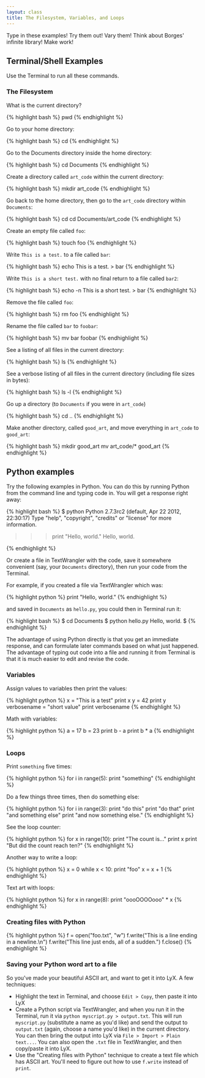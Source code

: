 ```yaml
---
layout: class
title: The Filesystem, Variables, and Loops
---
```


Type in these examples! Try them out! Vary them! Think about Borges' infinite library! Make work!

## Terminal/Shell Examples

Use the Terminal to run all these commands.

### The Filesystem

What is the current directory?

{% highlight bash %}
pwd
{% endhighlight %}

Go to your home directory:

{% highlight bash %}
cd
{% endhighlight %}

Go to the Documents directory inside the home directory:

{% highlight bash %}
cd Documents
{% endhighlight %}

Create a directory called `art_code` within the current directory:

{% highlight bash %}
mkdir art_code
{% endhighlight %}

Go back to the home directory, then go to the `art_code` directory within `Documents`:

{% highlight bash %}
cd
cd Documents/art_code
{% endhighlight %}

Create an empty file called `foo`:

{% highlight bash %}
touch foo
{% endhighlight %}


Write `This is a test.` to a file called `bar`:

{% highlight bash %}
echo This is a test. > bar
{% endhighlight %}

Write `This is a short test.` with no final return to a file called `bar2`:

{% highlight bash %}
echo -n This is a short test. > bar
{% endhighlight %}

Remove the file called `foo`:

{% highlight bash %}
rm foo
{% endhighlight %}

Rename the file called `bar` to `foobar`:

{% highlight bash %}
mv bar foobar
{% endhighlight %}

See a listing of all files in the current directory:

{% highlight bash %}
ls
{% endhighlight %}

See a verbose listing of all files in the current directory (including file sizes in bytes):

{% highlight bash %}
ls -l
{% endhighlight %}

Go up a directory (to `Documents` if you were in `art_code`)

{% highlight bash %}
cd ..
{% endhighlight %}

Make another directory, called `good_art`, and move everything in `art_code` to `good_art`:


{% highlight bash %}
mkdir good_art
mv art_code/* good_art
{% endhighlight %}

## Python examples

Try the following examples in Python. You can do this by running Python from the command line and typing code in. You will get a response right away:

{% highlight bash %}
$ python
Python 2.7.3rc2 (default, Apr 22 2012, 22:30:17) 
Type "help", "copyright", "credits" or "license" for more information.
>>> print "Hello, world."
Hello, world.
>>> 
{% endhighlight %}

Or create a file in TextWrangler with the code, save it somewhere convenient (say, your `Documents` directory), then run your code from the Terminal.

For example, if you created a file via TextWrangler which was:

{% highlight python %}
print "Hello, world."
{% endhighlight %}

and saved in `Documents` as `hello.py`, you could then in Terminal run it:

{% highlight bash %}
$ cd Documents
$ python hello.py
Hello, world.
$
{% endhighlight %}

The advantage of using Python directly is that you get an immediate response, and can formulate later commands based on what just happened. The advantage of typing out code into a file and running it from Terminal is that it is much easier to edit and revise the code.

### Variables

Assign values to variables then print the values:

{% highlight python %}
x = "This is a test"
print x
y = 42
print y
verbosename = "short value"
print verbosename
{% endhighlight %}

Math with variables:

{% highlight python %}
a = 17
b = 23
print b - a
print b * a
{% endhighlight %}

### Loops

Print `something` five times:

{% highlight python %}
for i in range(5):
    print "something"
{% endhighlight %}

Do a few things three times, then do something else:

{% highlight python %}
for i in range(3):
    print "do this"
    print "do that"
    print "and something else"
print "and now something else."
{% endhighlight %}

See the loop counter:

{% highlight python %}
for x in range(10):
    print "The count is..."
    print x
print "But did the count reach ten?"
{% endhighlight %}

Another way to write a loop:

{% highlight python %}
x = 0
while x < 10:
    print "foo"
    x = x + 1
{% endhighlight %}

Text art with loops:

{% highlight python %}
for x in range(8):
   print "oooOOOOooo" * x
{% endhighlight %}

### Creating files with Python

{% highlight python %}
f = open("foo.txt", "w")
f.write("This is a line ending in a newline.\n")
f.write("This line just ends, all of a sudden.")
f.close()
{% endhighlight %}

### Saving your Python word art to a file

So you've made your beautiful ASCII art, and want to get it into LyX. A few techniques:

- Highlight the text in Terminal, and choose `Edit > Copy`, then paste it into LyX
- Create a Python script via TextWrangler, and when you run it in the Terminal, run it via `python myscript.py > output.txt`. This will run `myscript.py` (substitute a name as you'd like) and send the output to `output.txt` (again, choose a name you'd like) in the current directory. You can then bring the output into LyX via `File > Import > Plain text...`. You can also open the `.txt` file in TextWrangler, and then copy/paste it into LyX.
- Use the "Creating files with Python" technique to create a text file which has ASCII art. You'll need to figure out how to use `f.write` instead of `print`.
